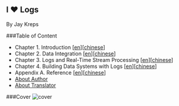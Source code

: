 I ♥ Logs
-------------------------------
By Jay Kreps


###Table of Content
- Chapter 1. Introduction [[en](https://github.com/MengJueM/IHeartLogs/blob/master/en/Chapter1.md)][[chinese](https://github.com/MengJueM/IHeartLogs/blob/master/chinese/Chapter1.md)]
- Chapter 2. Data Integration [[en](https://github.com/MengJueM/IHeartLogs/blob/master/en/Chapter2.md)][[chinese](https://github.com/MengJueM/IHeartLogs/blob/master/chinese/Chapter2.md)]
- Chapter 3. Logs and Real-Time Stream Processing [[en](https://github.com/MengJueM/IHeartLogs/blob/master/en/Chapter3.md)][[chinese](https://github.com/MengJueM/IHeartLogs/blob/master/chinese/Chapter3.md)]
- Chapter 4. Building Data Systems with Logs [[en](https://github.com/MengJueM/IHeartLogs/blob/master/en/Chapter4.md)][[chinese](https://github.com/MengJueM/IHeartLogs/blob/master/chinese/Chapter4.md)]
- Appendix A. Reference [[en](https://github.com/MengJueM/IHeartLogs/blob/master/en/AppendixA.md)][[chinese](https://github.com/MengJueM/IHeartLogs/blob/master/chinese/AppendixA.md)]
- [About Author](https://github.com/MengJueM/IHeartLogs/blob/master/AboutAuthor.md)
- [About Translator](https://github.com/MengJueM/IHeartLogs/blob/master/AboutTranslator.md)

###Cover
![cover](https://cloud.githubusercontent.com/assets/2742842/6726724/9f794358-ce55-11e4-9c0c-1f58df77c19b.jpg)

